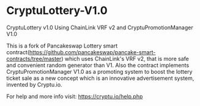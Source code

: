 # CryptuLottery-V1.0
CryptuLottery v1.0 Using ChainLink VRF v2 and CryptuPromotionManager V1.0

This is a fork of Pancakeswap Lottery smart contract(https://github.com/pancakeswap/pancake-smart-contracts/tree/master) which uses ChainLink's VRF v2, that is more safe and convenient random generator than V1.
Also the contract implements CryptuPromotionManager V1.0 as a promoting system to boost the lottery ticket sale as a new concept which is an innovative advertisement system, invented by Cryptu.io.

For help and more info visit: https://cryptu.io/help.php
